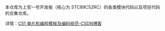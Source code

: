 

本仓库为上官一号开发板（核心为 STC89C52RC）的各类模块代码以及项目代码的合集仓库。

详情：[C51 单片机编程模板及编码规范-CSDN博客](https://blog.csdn.net/qq_42417071/article/details/138847251?csdn_share_tail={"type"%3A"blog"%2C"rType"%3A"article"%2C"rId"%3A"138847251"%2C"source"%3A"qq_42417071"})
